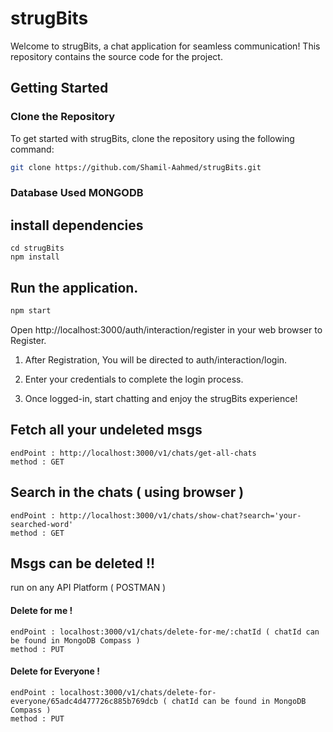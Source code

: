 # strugBits

Welcome to strugBits, a chat application for seamless communication! This repository contains the source code for the project.

## Getting Started

### Clone the Repository

To get started with strugBits, clone the repository using the following command:
```bash
git clone https://github.com/Shamil-Aahmed/strugBits.git
```
### Database Used MONGODB

## install dependencies
```
cd strugBits
npm install
```
## Run the application.
```bash
npm start
```

Open http://localhost:3000/auth/interaction/register in your web browser to Register.

1. After Registration, You will be directed to auth/interaction/login.

2. Enter your credentials to complete the login process.

3. Once logged-in, start chatting and enjoy the strugBits experience!

## Fetch all your undeleted msgs
```
endPoint : http://localhost:3000/v1/chats/get-all-chats
method : GET
```
## Search in the chats ( using browser )
```
endPoint : http://localhost:3000/v1/chats/show-chat?search='your-searched-word'
method : GET
```

## Msgs can be deleted !!
run on any API Platform ( POSTMAN )
#### Delete for me !
```
endPoint : localhost:3000/v1/chats/delete-for-me/:chatId ( chatId can be found in MongoDB Compass )
method : PUT
```
#### Delete for Everyone !
```
endPoint : localhost:3000/v1/chats/delete-for-everyone/65adc4d477726c885b769dcb ( chatId can be found in MongoDB Compass )
method : PUT
```
